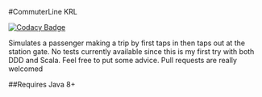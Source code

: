 #CommuterLine KRL

[![Codacy Badge](https://api.codacy.com/project/badge/Grade/c0795aefe16642cb882ae87d2b77cf03)](https://www.codacy.com/app/dewey92/commuterline-ddd?utm_source=github.com&utm_medium=referral&utm_content=dewey92/commuterline-ddd&utm_campaign=badger)

Simulates a passenger making a trip by first taps in then taps out at the station gate. No tests currently available since this is my first try with both DDD and Scala. Feel free to put some advice. Pull requests are really welcomed

##Requires
Java 8+